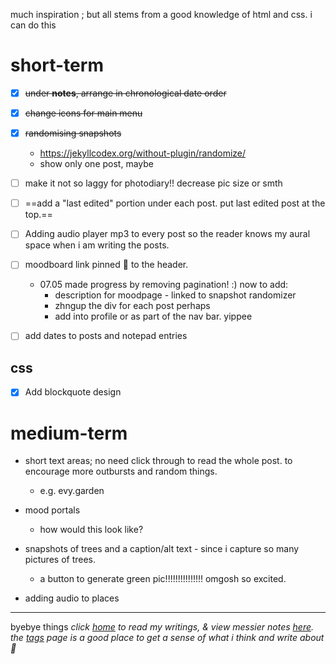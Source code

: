 much inspiration ; but all stems from a good knowledge of html and css. i can do this

# short-term
- [x] ~~under **notes**, arrange in chronological date order~~

- [x] ~~change icons for main menu~~

- [x] ~~randomising snapshots~~
	- https://jekyllcodex.org/without-plugin/randomize/
	- show only one post, maybe

- [ ] make it not so laggy for photodiary!! decrease pic size or smth

- [ ] ==add a "last edited" portion under each post. put last edited post at the top.== 

- [ ] Adding audio player mp3 to every post so the reader knows my aural space when i am writing the posts. 

- [ ] moodboard link pinned 📌 to the header. 
	- 07.05 made progress by removing pagination! :) now to add:
		- description for moodpage - linked to snapshot randomizer
		- zhngup the div for each post perhaps
		- add into profile or as part of the nav bar. yippee

- [ ] add dates to posts and notepad entries


## css
- [x] Add blockquote design

# medium-term
- short text areas; no need click through to read the whole post. to encourage more outbursts and random things. 
	- e.g. evy.garden

- mood portals
	- how would this look like?

- snapshots of trees and a caption/alt text - since i capture so many pictures of trees. 
	- a button to generate green pic!!!!!!!!!!!!!!! omgosh so excited. 

- adding audio to places

---

byebye things
*click [home](/) to read my writings, & view messier notes [here](http://litepalette.github.io/notes). the [tags](/tags) page is a good place to get a sense of what i think and write about 🦋*